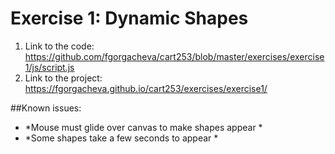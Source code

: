 # Exercise 1: Dynamic Shapes

1. Link to the code:    https://github.com/fgorgacheva/cart253/blob/master/exercises/exercise1/js/script.js
2. Link to the project: https://fgorgacheva.github.io/cart253/exercises/exercise1/


##Known issues:
 - *Mouse must glide over canvas to make shapes appear *
 - *Some shapes take a few seconds to appear *
